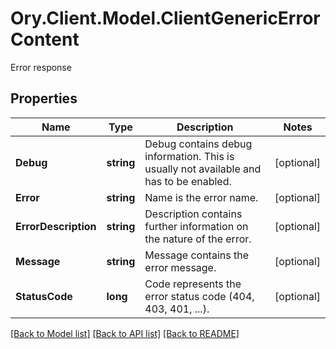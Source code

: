# Ory.Client.Model.ClientGenericErrorContent
Error response

## Properties

Name | Type | Description | Notes
------------ | ------------- | ------------- | -------------
**Debug** | **string** | Debug contains debug information. This is usually not available and has to be enabled. | [optional] 
**Error** | **string** | Name is the error name. | [optional] 
**ErrorDescription** | **string** | Description contains further information on the nature of the error. | [optional] 
**Message** | **string** | Message contains the error message. | [optional] 
**StatusCode** | **long** | Code represents the error status code (404, 403, 401, ...). | [optional] 

[[Back to Model list]](../README.md#documentation-for-models) [[Back to API list]](../README.md#documentation-for-api-endpoints) [[Back to README]](../README.md)

